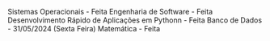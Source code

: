 Sistemas Operacionais - Feita
Engenharia de Software - Feita
Desenvolvimento Rápido de Aplicações em Pythonn - Feita 
Banco de Dados - 31/05/2024 (Sexta Feira)
Matemática - Feita 
